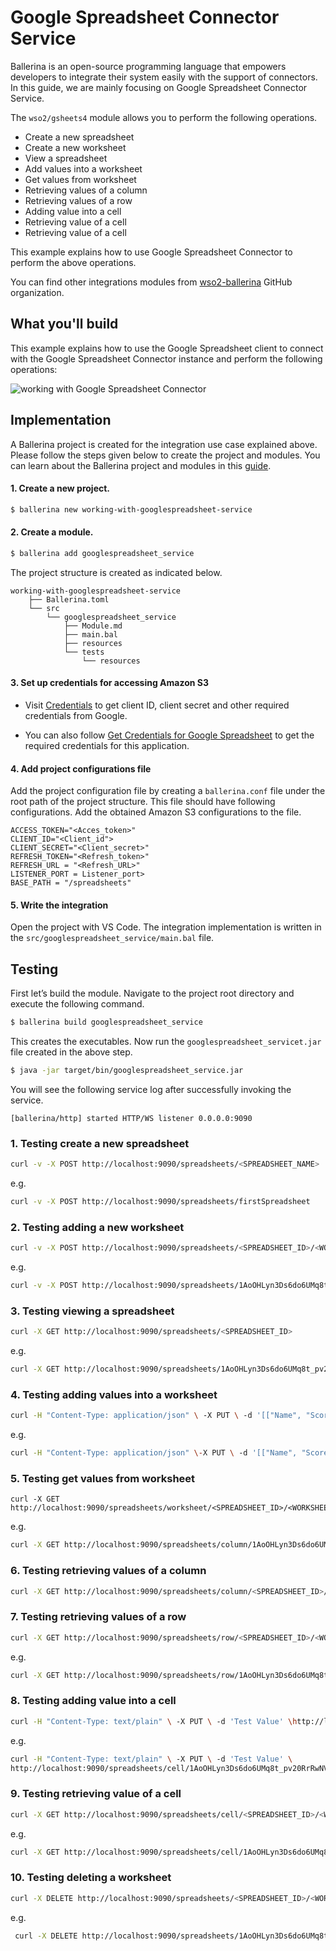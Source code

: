 # Google Spreadsheet Connector Service

Ballerina is an open-source programming language that empowers developers to integrate their system easily with the 
support of connectors. In this guide, we are mainly focusing on Google Spreadsheet Connector Service. 

The `wso2/gsheets4` module allows you to perform the following operations.

- Create a new spreadsheet
- Create a new worksheet
- View a spreadsheet
- Add values into a worksheet
- Get values from worksheet
- Retrieving values of a column
- Retrieving values of a row
- Adding value into a cell
- Retrieving value of a cell
- Retrieving value of a cell

This example explains how to use Google Spreadsheet Connector to perform the above operations.

You can find other integrations modules from [wso2-ballerina](https://github.com/wso2-ballerina) GitHub organization.

## What you'll build

This example explains how to use the Google Spreadsheet client to connect with the Google Spreadsheet Connector instance and perform the 
following operations:

![working with Google Spreadsheet Connector](../../../../../assets/img/)

<!-- INCLUDE_MD: ../../../../../tutorial-prerequisites.md -->

<!-- INCLUDE_MD: ../../../../../tutorial-get-the-code.md -->

## Implementation

A Ballerina project is created for the integration use case explained above. Please follow the steps given 
below to create the project and modules. You can learn about the Ballerina project and modules in this 
[guide](https://ei.docs.wso2.com/en/latest/ballerina-integrator/develop/using-modules/#creating-a-project).

#### 1. Create a new project.

```bash
$ ballerina new working-with-googlespreadsheet-service
```

#### 2. Create a module.

```bash
$ ballerina add googlespreadsheet_service
```

The project structure is created as indicated below.

```
working-with-googlespreadsheet-service
    ├── Ballerina.toml
    └── src
        └── googlespreadsheet_service
            ├── Module.md
            ├── main.bal
            ├── resources
            └── tests
                └── resources
```

#### 3. Set up credentials for accessing Amazon S3

- Visit [Credentials](https://console.developers.google.com/apis/credentials) to get client ID, client secret and other required credentials from Google.

- You can also follow [Get Credentials for Google Spreadsheet](https://docs.wso2.com/display/IntegrationCloud/Get+Credentials+for+Google+Spreadsheet) to get the required credentials for this application.

#### 4. Add project configurations file

Add the project configuration file by creating a `ballerina.conf` file under the root path of the project structure. 
This file should have following configurations. Add the obtained Amazon S3 configurations to the file.

```
ACCESS_TOKEN="<Acces_token>"
CLIENT_ID="<Client_id">
CLIENT_SECRET="<Client_secret>"
REFRESH_TOKEN="<Refresh_token>"
REFRESH_URL = "<Refresh_URL>"
LISTENER_PORT = Listener_port>
BASE_PATH = "/spreadsheets"
```

#### 5. Write the integration
Open the project with VS Code. The integration implementation is written in the `src/googlespreadsheet_service/main.bal` file.

<!-- INCLUDE_CODE: src/googlespreadsheet_service/main.bal -->

## Testing 

First let’s build the module. Navigate to the project root directory and execute the following command.

```bash
$ ballerina build googlespreadsheet_service
```

This creates the executables. Now run the `googlespreadsheet_servicet.jar` file created in the above step.

```bash
$ java -jar target/bin/googlespreadsheet_service.jar
```

You will see the following service log after successfully invoking the service.

```log
[ballerina/http] started HTTP/WS listener 0.0.0.0:9090
```

### 1. Testing create a new spreadsheet
 ```bash
 curl -v -X POST http://localhost:9090/spreadsheets/<SPREADSHEET_NAME>
```
e.g.   
```bash 
curl -v -X POST http://localhost:9090/spreadsheets/firstSpreadsheet
```
### 2. Testing adding a new worksheet
```bash
curl -v -X POST http://localhost:9090/spreadsheets/<SPREADSHEET_ID>/<WORKSHEET_NAME>
```
e.g.
```bash
curl -v -X POST http://localhost:9090/spreadsheets/1AoOHLyn3Ds6do6UMq8t_pv20RrRwNV4aoqQVI_Z5xKY/firstWorksheet
   ```
        
### 3. Testing viewing a spreadsheet
```bash
curl -X GET http://localhost:9090/spreadsheets/<SPREADSHEET_ID>
```
e.g.
```bash
curl -X GET http://localhost:9090/spreadsheets/1AoOHLyn3Ds6do6UMq8t_pv20RrRwNV4aoqQVI_Z5xKY
```

### 4. Testing adding values into a worksheet
```bash
curl -H "Content-Type: application/json" \ -X PUT \ -d '[["Name", "Score"], ["Keetz", "12"], ["Niro", "78"], ["Nisha", "98"], ["Kana", "86"]]'\http://localhost:9090/spreadsheets/<SPREADSHEET_ID>/<WORKSHEET_NAME>/<TOP_LEFT_CELL>/<BOTTOM_RIGHT_CELL>
```
e.g.
```bash
curl -H "Content-Type: application/json" \-X PUT \ -d '[["Name", "Score"], ["Keetz", "12"], ["Niro", "78"], ["Nisha", "98"], ["Kana", "86"]]' \ http://localhost:9090/spreadsheets/1AoOHLyn3Ds6do6UMq8t_pv20RrRwNV4aoqQVI_Z5xKY/firstWorksheet/A1/B5
```       
 
### 5. Testing  get values from worksheet
```bash\
curl -X GET http://localhost:9090/spreadsheets/worksheet/<SPREADSHEET_ID>/<WORKSHEET_NAME>/<TOP_LEFT_CELL>/<BOTTOM_RIGHT_CELL>
```
e.g. 
```bash
curl -X GET http://localhost:9090/spreadsheets/column/1AoOHLyn3Ds6do6UMq8t_pv20RrRwNV4aoqQVI_Z5xKY/firstWorksheet/B
```
  
### 6. Testing retrieving values of a column
```bash
curl -X GET http://localhost:9090/spreadsheets/column/<SPREADSHEET_ID>/<WORKSHEET_NAME>/<COLUMN_NAME>
```

### 7. Testing retrieving values of a row
```bash
curl -X GET http://localhost:9090/spreadsheets/row/<SPREADSHEET_ID>/<WORKSHEET_NAME>/<COLUMN_NAME>/<ROW_NAME>
```
e.g. 
```bash        
curl -X GET http://localhost:9090/spreadsheets/row/1AoOHLyn3Ds6do6UMq8t_pv20RrRwNV4aoqQVI_Z5xKY/firstWorksheet/2
```

### 8. Testing  adding value into a cell
```bash
curl -H "Content-Type: text/plain" \ -X PUT \ -d 'Test Value' \http://localhost:9090/spreadsheets/cell/<SPREADSHEET_ID>/<WORKSHEET_NAME>/<TOP_LEFT_CELL>/<BOTTOM_RIGHT_CELL>
```
e.g.
```bash
curl -H "Content-Type: text/plain" \ -X PUT \ -d 'Test Value' \
http://localhost:9090/spreadsheets/cell/1AoOHLyn3Ds6do6UMq8t_pv20RrRwNV4aoqQVI_Z5xKY/firstWorksheet/C/2
```        

### 9. Testing  retrieving value of a cell
```bash
curl -X GET http://localhost:9090/spreadsheets/cell/<SPREADSHEET_ID>/<WORKSHEET_NAME>/<TOP_LEFT_CELL>/<BOTTOM_RIGHT_CELL>
```
e.g. 
```bash
curl -X GET http://localhost:9090/spreadsheets/cell/1AoOHLyn3Ds6do6UMq8t_pv20RrRwNV4aoqQVI_Z5xKY/firstWorksheet/C/2
```
 
### 10. Testing deleting a worksheet
```bash
curl -X DELETE http://localhost:9090/spreadsheets/<SPREADSHEET_ID>/<WORKSHEET_ID>
```
e.g.
```bash
 curl -X DELETE http://localhost:9090/spreadsheets/1AoOHLyn3Ds6do6UMq8t_pv20RrRwNV4aoqQVI_Z5xKY/1636241809
 ```
